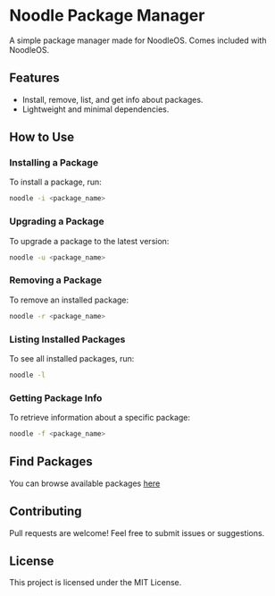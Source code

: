 # Noodle Package Manager

A simple package manager made for NoodleOS. Comes included with NoodleOS.

## Features
- Install, remove, list, and get info about packages.
- Lightweight and minimal dependencies.

## How to Use

### Installing a Package
To install a package, run:
```sh
noodle -i <package_name>
```

### Upgrading a Package
To upgrade a package to the latest version:
```sh
noodle -u <package_name>
```

### Removing a Package
To remove an installed package:
```sh
noodle -r <package_name>
```

### Listing Installed Packages
To see all installed packages, run:
```sh
noodle -l
```

### Getting Package Info
To retrieve information about a specific package:
```sh
noodle -f <package_name>
```

## Find Packages
You can browse available packages [here](https://noodle-os.github.io/packages)

## Contributing
Pull requests are welcome! Feel free to submit issues or suggestions.

## License
This project is licensed under the MIT License.

